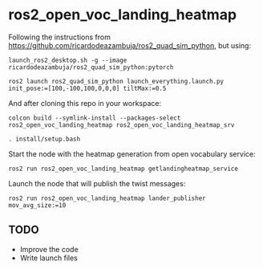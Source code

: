 # ros2_open_voc_landing_heatmap

Following the instructions from https://github.com/ricardodeazambuja/ros2_quad_sim_python, but using:
```
launch_ros2_desktop.sh -g --image ricardodeazambuja/ros2_quad_sim_python:pytorch
```
```
ros2 launch ros2_quad_sim_python launch_everything.launch.py init_pose:=[100,-100,100,0,0,0] tiltMax:=0.5
```

And after cloning this repo in your workspace:
```
colcon build --symlink-install --packages-select ros2_open_voc_landing_heatmap ros2_open_voc_landing_heatmap_srv
```

```
. install/setup.bash
```

Start the node with the heatmap generation from open vocabulary service:
```
ros2 run ros2_open_voc_landing_heatmap getlandingheatmap_service
```

Launch the node that will publish the twist messages:
```
ros2 run ros2_open_voc_landing_heatmap lander_publisher mov_avg_size:=10
```

## TODO
* Improve the code
* Write launch files